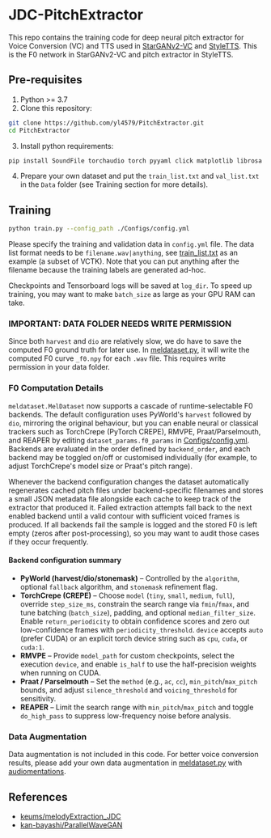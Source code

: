 # JDC-PitchExtractor
This repo contains the training code for deep neural pitch extractor for Voice Conversion (VC) and TTS used in [StarGANv2-VC](https://github.com/yl4579/StarGANv2-VC) and [StyleTTS](https://github.com/yl4579/StyleTTS). This is the F0 network in StarGANv2-VC and pitch extractor in StyleTTS. 

## Pre-requisites
1. Python >= 3.7
2. Clone this repository:
```bash
git clone https://github.com/yl4579/PitchExtractor.git
cd PitchExtractor
```
3. Install python requirements: 
```bash
pip install SoundFile torchaudio torch pyyaml click matplotlib librosa pyworld
```
4. Prepare your own dataset and put the `train_list.txt` and `val_list.txt` in the `Data` folder (see Training section for more details).

## Training
```bash
python train.py --config_path ./Configs/config.yml
```
Please specify the training and validation data in `config.yml` file. The data list format needs to be `filename.wav|anything`, see [train_list.txt](https://github.com/yl4579/StarGANv2-VC/blob/main/Data/train_list.txt) as an example (a subset of VCTK). Note that you can put anything after the filename because the training labels are generated ad-hoc.

Checkpoints and Tensorboard logs will be saved at `log_dir`. To speed up training, you may want to make `batch_size` as large as your GPU RAM can take. 

### IMPORTANT: DATA FOLDER NEEDS WRITE PERMISSION
Since both `harvest` and `dio` are relatively slow, we do have to save the computed F0 ground truth for later use. In [meldataset.py](https://github.com/yl4579/PitchExtractor/blob/main/meldataset.py#L77-L89), it will write the computed F0 curve `_f0.npy` for each `.wav` file. This requires write permission in your data folder. 

### F0 Computation Details
`meldataset.MelDataset` now supports a cascade of runtime-selectable F0 backends. The default configuration uses PyWorld's `harvest` followed by `dio`, mirroring the original behaviour, but you can enable neural or classical trackers such as TorchCrepe (PyTorch CREPE), RMVPE, Praat/Parselmouth, and REAPER by editing `dataset_params.f0_params` in [Configs/config.yml](Configs/config.yml). Backends are evaluated in the order defined by `backend_order`, and each backend may be toggled on/off or customised individually (for example, to adjust TorchCrepe's model size or Praat's pitch range).

Whenever the backend configuration changes the dataset automatically regenerates cached pitch files under backend-specific filenames and stores a small JSON metadata file alongside each cache to keep track of the extractor that produced it. Failed extraction attempts fall back to the next enabled backend until a valid contour with sufficient voiced frames is produced. If all backends fail the sample is logged and the stored F0 is left empty (zeros after post-processing), so you may want to audit those cases if they occur frequently.

#### Backend configuration summary

- **PyWorld (harvest/dio/stonemask)** – Controlled by the `algorithm`, optional `fallback` algorithm, and `stonemask` refinement flag.
- **TorchCrepe (CREPE)** – Choose `model` (`tiny`, `small`, `medium`, `full`), override `step_size_ms`, constrain the search range via `fmin`/`fmax`, and tune batching (`batch_size`), padding, and optional `median_filter_size`. Enable `return_periodicity` to obtain confidence scores and zero out low-confidence frames with `periodicity_threshold`. `device` accepts `auto` (prefer CUDA) or an explicit torch device string such as `cpu`, `cuda`, or `cuda:1`.
- **RMVPE** – Provide `model_path` for custom checkpoints, select the execution `device`, and enable `is_half` to use the half-precision weights when running on CUDA.
- **Praat / Parselmouth** – Set the `method` (e.g., `ac`, `cc`), `min_pitch`/`max_pitch` bounds, and adjust `silence_threshold` and `voicing_threshold` for sensitivity.
- **REAPER** – Limit the search range with `min_pitch`/`max_pitch` and toggle `do_high_pass` to suppress low-frequency noise before analysis.

### Data Augmentation
Data augmentation is not included in this code. For better voice conversion results, please add your own data augmentation in [meldataset.py](https://github.com/yl4579/PitchExtractor/blob/main/meldataset.py) with [audiomentations](https://github.com/iver56/audiomentations).

## References
- [keums/melodyExtraction_JDC](https://github.com/keums/melodyExtraction_JDC)
- [kan-bayashi/ParallelWaveGAN](https://github.com/kan-bayashi/ParallelWaveGAN)
